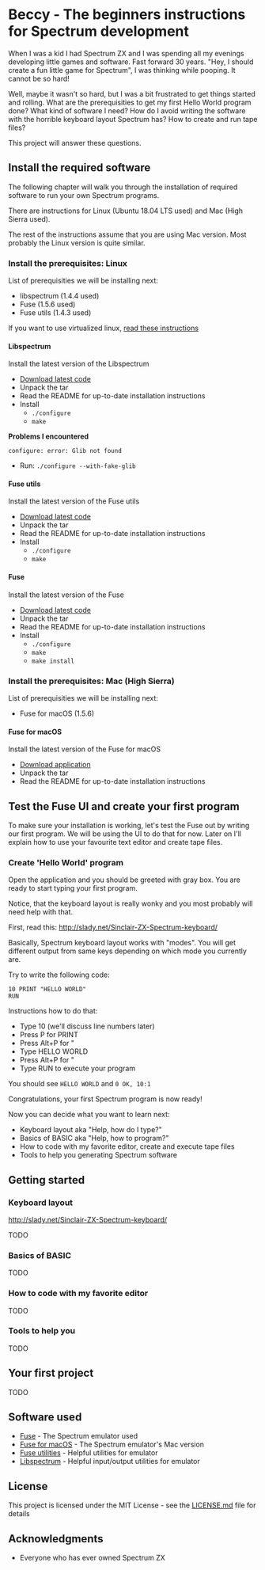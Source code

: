 # Beccy - The beginners instructions for Spectrum development

When I was a kid I had Spectrum ZX and I was spending all my evenings developing little games and software. Fast forward 30 years. "Hey, I should create a fun little game for Spectrum", I was thinking while pooping. It cannot be so hard!

Well, maybe it wasn't so hard, but I was a bit frustrated to get things started and rolling. What are the prerequisities to get my first Hello World program done? What kind of software I need? How do I avoid writing the software with the horrible keyboard layout Spectrum has? How to create and run tape files?

This project will answer these questions.

## Install the required software

The following chapter will walk you through the installation of required software to run your own Spectrum programs.

There are instructions for Linux (Ubuntu 18.04 LTS used) and Mac (High Sierra used).

The rest of the instructions assume that you are using Mac version. Most probably the Linux version is quite similar.

### Install the prerequisites: Linux

List of prerequisities we will be installing next:
- libspectrum (1.4.4 used)
- Fuse (1.5.6 used)
- Fuse utils (1.4.3 used)

If you want to use virtualized linux, [read these instructions](docs/virtual-linux.md)

#### Libspectrum

Install the latest version of the Libspectrum
- [Download latest code](http://fuse-emulator.sourceforge.net/libspectrum.php)
- Unpack the tar
- Read the README for up-to-date installation instructions
- Install
	- `./configure`
	- `make`

**Problems I encountered**

`configure: error: Glib not found`
- Run: `./configure --with-fake-glib`

#### Fuse utils

Install the latest version of the Fuse utils
- [Download latest code](https://sourceforge.net/projects/fuse-emulator/files/fuse-utils/)
- Unpack the tar
- Read the README for up-to-date installation instructions
- Install
	- `./configure`
	- `make`

#### Fuse

Install the latest version of the Fuse
- [Download latest code](https://sourceforge.net/projects/fuse-emulator/files/fuse/)
- Unpack the tar
- Read the README for up-to-date installation instructions
- Install
	- `./configure`
	- `make`
	- `make install`

### Install the prerequisites: Mac (High Sierra)

List of prerequisities we will be installing next:
- Fuse for macOS (1.5.6)

#### Fuse for macOS

Install the latest version of the Fuse for macOS
- [Download application](https://sourceforge.net/projects/fuse-for-macosx/)
- Unpack the tar
- Read the README for up-to-date installation instructions

## Test the Fuse UI and create your first program

To make sure your installation is working, let's test the Fuse out by writing our first program. We will be using the UI to do that for now. Later on I'll explain how to use your favourite text editor and create tape files.

### Create 'Hello World' program

Open the application and you should be greeted with gray box. You are ready to start typing your first program.

Notice, that the keyboard layout is really wonky and you most probably will need help with that.

First, read this: http://slady.net/Sinclair-ZX-Spectrum-keyboard/

Basically, Spectrum keyboard layout works with "modes". You will get different output from same keys depending on which mode you currently are.

Try to write the following code:
```
10 PRINT "HELLO WORLD"
RUN
```

Instructions how to do that:
- Type 10 (we'll discuss line numbers later)
- Press P for PRINT
- Press Alt+P for "
- Type HELLO WORLD
- Press Alt+P for "
- Type RUN to execute your program

You should see `HELLO WORLD` and `0 OK, 10:1`

Congratulations, your first Spectrum program is now ready!

Now you can decide what you want to learn next:
- Keyboard layout aka "Help, how do I type?"
- Basics of BASIC aka "Help, how to program?"
- How to code with my favorite editor, create and execute tape files
- Tools to help you generating Spectrum software

## Getting started

### Keyboard layout

http://slady.net/Sinclair-ZX-Spectrum-keyboard/

TODO

### Basics of BASIC

TODO

### How to code with my favorite editor

TODO

### Tools to help you

TODO

## Your first project

TODO

## Software used

* [Fuse](http://fuse-emulator.sourceforge.net/) - The Spectrum emulator used
* [Fuse for macOS](https://sourceforge.net/projects/fuse-for-macosx/) - The Spectrum emulator's Mac version
* [Fuse utilities](https://sourceforge.net/projects/fuse-emulator/files/fuse-utils/) - Helpful utilities for emulator
* [Libspectrum](https://sourceforge.net/projects/fuse-emulator/files/libspectrum/) - Helpful input/output utilities for emulator

## License

This project is licensed under the MIT License - see the [LICENSE.md](LICENSE.md) file for details

## Acknowledgments

* Everyone who has ever owned Spectrum ZX
